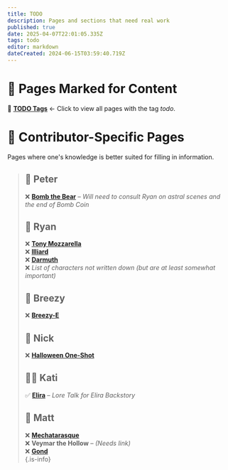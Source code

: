 ```yaml
---
title: TODO
description: Pages and sections that need real work
published: true
date: 2025-04-07T22:01:05.335Z
tags: todo
editor: markdown
dateCreated: 2024-06-15T03:59:40.719Z
---
```


# 📝 Pages Marked for Content  

🔹 **[TODO Tags](/t/todo)** ← Click to view all pages with the tag *todo*.

# 👥 Contributor-Specific Pages
Pages where one's knowledge is better suited for filling in information.

> ## 🧸 Peter  
> ❌ **[Bomb the Bear](/characters/Bomb-the-Bear)** – *Will need to consult Ryan on astral scenes and the end of Bomb Coin*  
> 
> ## 🍝 Ryan  
> ❌ **[Tony Mozzarella](/characters/Tony-Mozzarella)**  
> ❌ **[Illiard](/characters/illiard)**  
> ❌ **[Darmuth](/en/characters/Darmuth)**  
> ❌ *List of characters not written down (but are at least somewhat important)*  
> 
> ## 💨 Breezy
> ❌ **[Breezy-E](/characters/breezy)**
>
> ## 🎃 Nick  
> ❌ **[Halloween One-Shot](/en/Adventures/Halloween_One_Shot)**  
> 
> ## 🧝‍♀️ Kati  
> ✅ **[Elira](/characters/elira)** – *Lore Talk for Elira Backstory*  
> 
> ## 🤖 Matt  
> ❌ **[Mechatarasque](/en/characters/mechatarasque)**  
> ❌ **Veymar the Hollow** – *(Needs link)*  
> ❌ **[Gond](/en/characters/Gond)**  
{.is-info}
